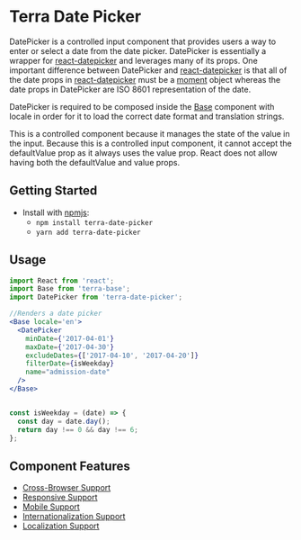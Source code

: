 # Terra Date Picker

DatePicker is a controlled input component that provides users a way to enter or select a date from the date picker. DatePicker is essentially a wrapper for [react-datepicker][1] and leverages many of its props. One important difference between DatePicker and [react-datepicker][1] is that all of the date props in [react-datepicker][1] must be a [moment][2] object whereas the date props in DatePicker are ISO 8601 representation of the date.

DatePicker is required to be composed inside the [Base][3] component with locale in order for it to load the correct date format and translation strings.

This is a controlled component because it manages the state of the value in the input. Because this is a controlled input component, it cannot accept the defaultValue prop as it always uses the value prop. React does not allow having both the defaultValue and value props.

## Getting Started

- Install with [npmjs](https://www.npmjs.com):
  - `npm install terra-date-picker`
  - `yarn add terra-date-picker`

## Usage

```jsx
import React from 'react';
import Base from 'terra-base';
import DatePicker from 'terra-date-picker';

//Renders a date picker
<Base locale='en'>
  <DatePicker
    minDate={'2017-04-01'}
    maxDate={'2017-04-30'}
    excludeDates={['2017-04-10', '2017-04-20']}
    filterDate={isWeekday}
    name="admission-date"
  />
</Base>


const isWeekday = (date) => {
  const day = date.day();
  return day !== 0 && day !== 6;
};

```

[1]: https://github.com/Hacker0x01/react-datepicker
[2]: http://momentjs.com/docs/
[3]: https://github.com/cerner/terra-core/tree/master/packages/terra-base/docs

## Component Features
* [Cross-Browser Support](https://github.com/cerner/terra-core/wiki/Component-Features#cross-browser-support)
* [Responsive Support](https://github.com/cerner/terra-core/wiki/Component-Features#responsive-support)
* [Mobile Support](https://github.com/cerner/terra-core/wiki/Component-Features#mobile-support)
* [Internationalization Support](https://github.com/cerner/terra-core/wiki/Component-Features#internationalization-i18n-support)
* [Localization Support](https://github.com/cerner/terra-core/wiki/Component-Features#localization-support)

